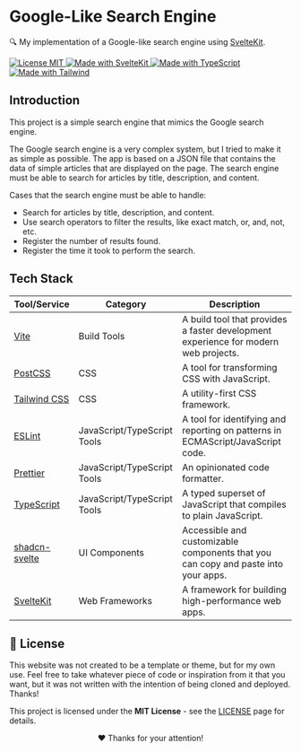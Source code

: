 # Google-Like Search Engine

🔍 My implementation of a Google-like search engine using [SvelteKit](https://kit.svelte.dev/).

<p align="left">
  <a href="./LICENSE" title="Show the MIT License">
    <img src="https://img.shields.io/badge/License-MIT-blue.svg?style=for-the-badge" alt="License MIT">
  </a>
  <a href="https://kit.svelte.dev" title="Open SvelteKit Website">
    <img src="https://img.shields.io/badge/SvelteKit-4A4A55?style=for-the-badge&logo=svelte&logoColor=FF3E00" alt="Made with SvelteKit" />
  </a>
  <a href="https://www.typescriptlang.org/docs" title="Open TypeScript Website">
    <img src="https://img.shields.io/badge/TypeScript-007ACC?style=for-the-badge&logo=typescript&logoColor=white" alt="Made with TypeScript" />
  </a>
  <a href="https://tailwindcss.com" title="Open Tailwind Website">
    <img src="https://img.shields.io/badge/Tailwind-38B2AC?style=for-the-badge&logo=tailwind-css&logoColor=white" alt="Made with Tailwind" />
  </a>
</p>

## Introduction

This project is a simple search engine that mimics the Google search engine.

The Google search engine is a very complex system, but I tried to make it as simple as possible. The app is based on a JSON file that contains the data of simple articles that are displayed on the page. The search engine must be able to search for articles by title, description, and content.

Cases that the search engine must be able to handle:

- Search for articles by title, description, and content.
- Use search operators to filter the results, like exact match, or, and, not, etc.
- Register the number of results found.
- Register the time it took to perform the search.

## Tech Stack

| Tool/Service                                    | Category                    | Description                                                                         |
| ----------------------------------------------- | --------------------------- | ----------------------------------------------------------------------------------- |
| [Vite](https://vitejs.dev/)                     | Build Tools                 | A build tool that provides a faster development experience for modern web projects. |
| [PostCSS](https://postcss.org)                  | CSS                         | A tool for transforming CSS with JavaScript.                                        |
| [Tailwind CSS](https://tailwindcss.com/)        | CSS                         | A utility-first CSS framework.                                                      |
| [ESLint](https://eslint.org/)                   | JavaScript/TypeScript Tools | A tool for identifying and reporting on patterns in ECMAScript/JavaScript code.     |
| [Prettier](https://prettier.io/)                | JavaScript/TypeScript Tools | An opinionated code formatter.                                                      |
| [TypeScript](https://www.typescriptlang.org/)   | JavaScript/TypeScript Tools | A typed superset of JavaScript that compiles to plain JavaScript.                   |
| [shadcn-svelte](https://www.shadcn-svelte.com/) | UI Components               | Accessible and customizable components that you can copy and paste into your apps.  |
| [SvelteKit](https://kit.svelte.dev/)            | Web Frameworks              | A framework for building high-performance web apps.                                 |

## 📜 License

This website was not created to be a template or theme, but for my own use. Feel free to take whatever piece of code or inspiration from it that you want, but it was not written with the intention of being cloned and deployed. Thanks!

This project is licensed under the **MIT License** - see the [LICENSE](LICENSE) page for details.

<p align="center">
 ❤️ Thanks for your attention!
</p>

